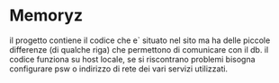 # Memoryz

il progetto contiene il codice che e` situato nel sito ma ha delle piccole differenze
(di qualche riga) che permettono di comunicare con il db.
il codice funziona su host locale, se si riscontrano problemi bisogna configurare psw o
indirizzo di rete dei vari servizi utilizzati.
